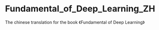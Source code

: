 # Fundamental_of_Deep_Learning_ZH
The chinese translation for the book 《Fundamental of Deep Learning》
